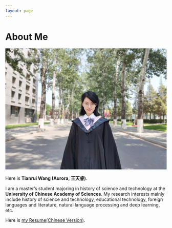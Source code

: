 ```yaml
---
layout: page
---
```


# About Me

<img src="tianruiwang.jpg" class="floatpic">

Here is **Tianrui Wang (Aurora, 王天睿)**.

I am a master’s student majoring in history of science and technology at the **University of Chinese Academy of Sciences**. My research interests mainly include history of science and technology, educational technology, foreign languages and literature, natural language processing and deep learning, etc.

Here is [my Resume(Chinese Version)](Resume-TianruiWang.pdf).


